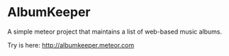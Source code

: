 AlbumKeeper
===========

A simple meteor project that maintains a list of web-based music albums.

Try is here: http://albumkeeper.meteor.com
